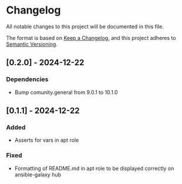 # Changelog

All notable changes to this project will be documented in this file.

The format is based on [Keep a Changelog](https://keepachangelog.com/en/1.1.0/),
and this project adheres to [Semantic Versioning](https://semver.org/spec/v2.0.0.html).

## [0.2.0] - 2024-12-22

### Dependencies

- Bump comunity.general from 9.0.1 to 10.1.0

## [0.1.1] - 2024-12-22

### Added

- Asserts for vars in apt role

### Fixed

- Formatting of README.md in apt role to be displayed correctly on ansible-galaxy hub
